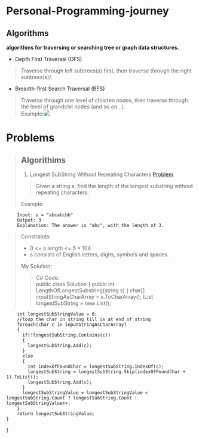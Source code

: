 # Personal-Programming-journey
## Algorithms
**algorithms for traversing or searching tree or graph data structures.**
- Depth First Traversal (DFS)
> Traverse through left subtrees(s) first, then traverse through the right subtrees(s)/.
- Breadth-first Search Traversal (BFS)
> Traverse through one level of children nodes, then traverse through the level of
> grandchil nodes (and so on...). <br>
>  Example:![](https://miro.medium.com/max/2400/1*VM84VPcCQe0gSy44l9S5yA.jpeg)

# Problems
> ## Algorithims
> 1. Longest SubString Without Repeating Characters 
> [Problem](https://leetcode.com/problems/longest-substring-without-repeating-characters/)
> > Given a string s, find the length of the longest substring without repeating characters.
>
> Example: 
> 
		Input: s = "abcabcbb"	
		Output: 3 	
		Explanation: The answer is "abc", with the length of 3.
> Constraints:
> - 0 <= s.length <= 5 * 104
> - s consists of English letters, digits, symbols and spaces.
> 
> My Solution:
> > C# Code:  
public class Solution {
    public int LengthOfLongestSubstring(string s) {
        char[] inputStringAsCharArray = s.ToCharArray();
        IList<Char> longestSubString = new List<char>();
      
        int longestSubStringValue = 0;
        //loop the char in string till is at end of string 
        foreach(char c in inputStringAsCharArray)
        {
          if(!longestSubString.Contains(c))
          {
            longestSubString.Add(c);
          }
          else
          {
            int indexOfFoundChar = longestSubString.IndexOf(c);
            longestSubString = longestSubString.Skip(indexOfFoundChar + 1).ToList();
            longestSubString.Add(c);
          }
          longestSubStringValue = longestSubStringValue < longestSubString.Count ? longestSubString.Count : longestSubStringValue++;
        }    
  		return longestSubStringValue;
    }
}


